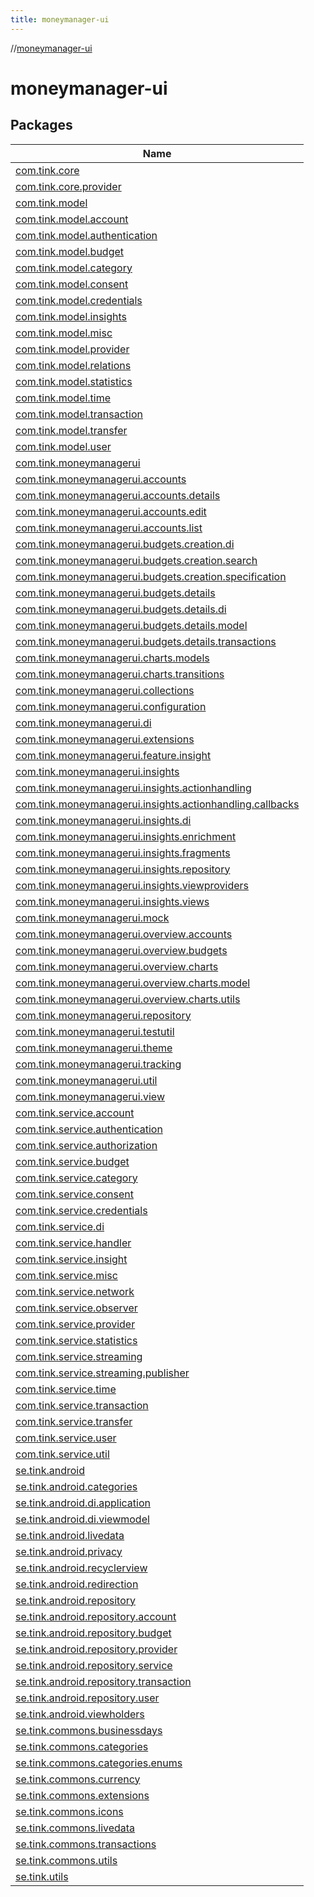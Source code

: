 ```yaml
---
title: moneymanager-ui
---
```

//[moneymanager-ui](index.html)



# moneymanager-ui



## Packages


| Name |
|---|
| [com.tink.core](moneymanager-ui/com.tink.core/index.html) |
| [com.tink.core.provider](moneymanager-ui/com.tink.core.provider/index.html) |
| [com.tink.model](moneymanager-ui/com.tink.model/index.html) |
| [com.tink.model.account](moneymanager-ui/com.tink.model.account/index.html) |
| [com.tink.model.authentication](moneymanager-ui/com.tink.model.authentication/index.html) |
| [com.tink.model.budget](moneymanager-ui/com.tink.model.budget/index.html) |
| [com.tink.model.category](moneymanager-ui/com.tink.model.category/index.html) |
| [com.tink.model.consent](moneymanager-ui/com.tink.model.consent/index.html) |
| [com.tink.model.credentials](moneymanager-ui/com.tink.model.credentials/index.html) |
| [com.tink.model.insights](moneymanager-ui/com.tink.model.insights/index.html) |
| [com.tink.model.misc](moneymanager-ui/com.tink.model.misc/index.html) |
| [com.tink.model.provider](moneymanager-ui/com.tink.model.provider/index.html) |
| [com.tink.model.relations](moneymanager-ui/com.tink.model.relations/index.html) |
| [com.tink.model.statistics](moneymanager-ui/com.tink.model.statistics/index.html) |
| [com.tink.model.time](moneymanager-ui/com.tink.model.time/index.html) |
| [com.tink.model.transaction](moneymanager-ui/com.tink.model.transaction/index.html) |
| [com.tink.model.transfer](moneymanager-ui/com.tink.model.transfer/index.html) |
| [com.tink.model.user](moneymanager-ui/com.tink.model.user/index.html) |
| [com.tink.moneymanagerui](moneymanager-ui/com.tink.moneymanagerui/index.html) |
| [com.tink.moneymanagerui.accounts](moneymanager-ui/com.tink.moneymanagerui.accounts/index.html) |
| [com.tink.moneymanagerui.accounts.details](moneymanager-ui/com.tink.moneymanagerui.accounts.details/index.html) |
| [com.tink.moneymanagerui.accounts.edit](moneymanager-ui/com.tink.moneymanagerui.accounts.edit/index.html) |
| [com.tink.moneymanagerui.accounts.list](moneymanager-ui/com.tink.moneymanagerui.accounts.list/index.html) |
| [com.tink.moneymanagerui.budgets.creation.di](moneymanager-ui/com.tink.moneymanagerui.budgets.creation.di/index.html) |
| [com.tink.moneymanagerui.budgets.creation.search](moneymanager-ui/com.tink.moneymanagerui.budgets.creation.search/index.html) |
| [com.tink.moneymanagerui.budgets.creation.specification](moneymanager-ui/com.tink.moneymanagerui.budgets.creation.specification/index.html) |
| [com.tink.moneymanagerui.budgets.details](moneymanager-ui/com.tink.moneymanagerui.budgets.details/index.html) |
| [com.tink.moneymanagerui.budgets.details.di](moneymanager-ui/com.tink.moneymanagerui.budgets.details.di/index.html) |
| [com.tink.moneymanagerui.budgets.details.model](moneymanager-ui/com.tink.moneymanagerui.budgets.details.model/index.html) |
| [com.tink.moneymanagerui.budgets.details.transactions](moneymanager-ui/com.tink.moneymanagerui.budgets.details.transactions/index.html) |
| [com.tink.moneymanagerui.charts.models](moneymanager-ui/com.tink.moneymanagerui.charts.models/index.html) |
| [com.tink.moneymanagerui.charts.transitions](moneymanager-ui/com.tink.moneymanagerui.charts.transitions/index.html) |
| [com.tink.moneymanagerui.collections](moneymanager-ui/com.tink.moneymanagerui.collections/index.html) |
| [com.tink.moneymanagerui.configuration](moneymanager-ui/com.tink.moneymanagerui.configuration/index.html) |
| [com.tink.moneymanagerui.di](moneymanager-ui/com.tink.moneymanagerui.di/index.html) |
| [com.tink.moneymanagerui.extensions](moneymanager-ui/com.tink.moneymanagerui.extensions/index.html) |
| [com.tink.moneymanagerui.feature.insight](moneymanager-ui/com.tink.moneymanagerui.feature.insight/index.html) |
| [com.tink.moneymanagerui.insights](moneymanager-ui/com.tink.moneymanagerui.insights/index.html) |
| [com.tink.moneymanagerui.insights.actionhandling](moneymanager-ui/com.tink.moneymanagerui.insights.actionhandling/index.html) |
| [com.tink.moneymanagerui.insights.actionhandling.callbacks](moneymanager-ui/com.tink.moneymanagerui.insights.actionhandling.callbacks/index.html) |
| [com.tink.moneymanagerui.insights.di](moneymanager-ui/com.tink.moneymanagerui.insights.di/index.html) |
| [com.tink.moneymanagerui.insights.enrichment](moneymanager-ui/com.tink.moneymanagerui.insights.enrichment/index.html) |
| [com.tink.moneymanagerui.insights.fragments](moneymanager-ui/com.tink.moneymanagerui.insights.fragments/index.html) |
| [com.tink.moneymanagerui.insights.repository](moneymanager-ui/com.tink.moneymanagerui.insights.repository/index.html) |
| [com.tink.moneymanagerui.insights.viewproviders](moneymanager-ui/com.tink.moneymanagerui.insights.viewproviders/index.html) |
| [com.tink.moneymanagerui.insights.views](moneymanager-ui/com.tink.moneymanagerui.insights.views/index.html) |
| [com.tink.moneymanagerui.mock](moneymanager-ui/com.tink.moneymanagerui.mock/index.html) |
| [com.tink.moneymanagerui.overview.accounts](moneymanager-ui/com.tink.moneymanagerui.overview.accounts/index.html) |
| [com.tink.moneymanagerui.overview.budgets](moneymanager-ui/com.tink.moneymanagerui.overview.budgets/index.html) |
| [com.tink.moneymanagerui.overview.charts](moneymanager-ui/com.tink.moneymanagerui.overview.charts/index.html) |
| [com.tink.moneymanagerui.overview.charts.model](moneymanager-ui/com.tink.moneymanagerui.overview.charts.model/index.html) |
| [com.tink.moneymanagerui.overview.charts.utils](moneymanager-ui/com.tink.moneymanagerui.overview.charts.utils/index.html) |
| [com.tink.moneymanagerui.repository](moneymanager-ui/com.tink.moneymanagerui.repository/index.html) |
| [com.tink.moneymanagerui.testutil](moneymanager-ui/com.tink.moneymanagerui.testutil/index.html) |
| [com.tink.moneymanagerui.theme](moneymanager-ui/com.tink.moneymanagerui.theme/index.html) |
| [com.tink.moneymanagerui.tracking](moneymanager-ui/com.tink.moneymanagerui.tracking/index.html) |
| [com.tink.moneymanagerui.util](moneymanager-ui/com.tink.moneymanagerui.util/index.html) |
| [com.tink.moneymanagerui.view](moneymanager-ui/com.tink.moneymanagerui.view/index.html) |
| [com.tink.service.account](moneymanager-ui/com.tink.service.account/index.html) |
| [com.tink.service.authentication](moneymanager-ui/com.tink.service.authentication/index.html) |
| [com.tink.service.authorization](moneymanager-ui/com.tink.service.authorization/index.html) |
| [com.tink.service.budget](moneymanager-ui/com.tink.service.budget/index.html) |
| [com.tink.service.category](moneymanager-ui/com.tink.service.category/index.html) |
| [com.tink.service.consent](moneymanager-ui/com.tink.service.consent/index.html) |
| [com.tink.service.credentials](moneymanager-ui/com.tink.service.credentials/index.html) |
| [com.tink.service.di](moneymanager-ui/com.tink.service.di/index.html) |
| [com.tink.service.handler](moneymanager-ui/com.tink.service.handler/index.html) |
| [com.tink.service.insight](moneymanager-ui/com.tink.service.insight/index.html) |
| [com.tink.service.misc](moneymanager-ui/com.tink.service.misc/index.html) |
| [com.tink.service.network](moneymanager-ui/com.tink.service.network/index.html) |
| [com.tink.service.observer](moneymanager-ui/com.tink.service.observer/index.html) |
| [com.tink.service.provider](moneymanager-ui/com.tink.service.provider/index.html) |
| [com.tink.service.statistics](moneymanager-ui/com.tink.service.statistics/index.html) |
| [com.tink.service.streaming](moneymanager-ui/com.tink.service.streaming/index.html) |
| [com.tink.service.streaming.publisher](moneymanager-ui/com.tink.service.streaming.publisher/index.html) |
| [com.tink.service.time](moneymanager-ui/com.tink.service.time/index.html) |
| [com.tink.service.transaction](moneymanager-ui/com.tink.service.transaction/index.html) |
| [com.tink.service.transfer](moneymanager-ui/com.tink.service.transfer/index.html) |
| [com.tink.service.user](moneymanager-ui/com.tink.service.user/index.html) |
| [com.tink.service.util](moneymanager-ui/com.tink.service.util/index.html) |
| [se.tink.android](moneymanager-ui/se.tink.android/index.html) |
| [se.tink.android.categories](moneymanager-ui/se.tink.android.categories/index.html) |
| [se.tink.android.di.application](moneymanager-ui/se.tink.android.di.application/index.html) |
| [se.tink.android.di.viewmodel](moneymanager-ui/se.tink.android.di.viewmodel/index.html) |
| [se.tink.android.livedata](moneymanager-ui/se.tink.android.livedata/index.html) |
| [se.tink.android.privacy](moneymanager-ui/se.tink.android.privacy/index.html) |
| [se.tink.android.recyclerview](moneymanager-ui/se.tink.android.recyclerview/index.html) |
| [se.tink.android.redirection](moneymanager-ui/se.tink.android.redirection/index.html) |
| [se.tink.android.repository](moneymanager-ui/se.tink.android.repository/index.html) |
| [se.tink.android.repository.account](moneymanager-ui/se.tink.android.repository.account/index.html) |
| [se.tink.android.repository.budget](moneymanager-ui/se.tink.android.repository.budget/index.html) |
| [se.tink.android.repository.provider](moneymanager-ui/se.tink.android.repository.provider/index.html) |
| [se.tink.android.repository.service](moneymanager-ui/se.tink.android.repository.service/index.html) |
| [se.tink.android.repository.transaction](moneymanager-ui/se.tink.android.repository.transaction/index.html) |
| [se.tink.android.repository.user](moneymanager-ui/se.tink.android.repository.user/index.html) |
| [se.tink.android.viewholders](moneymanager-ui/se.tink.android.viewholders/index.html) |
| [se.tink.commons.businessdays](moneymanager-ui/se.tink.commons.businessdays/index.html) |
| [se.tink.commons.categories](moneymanager-ui/se.tink.commons.categories/index.html) |
| [se.tink.commons.categories.enums](moneymanager-ui/se.tink.commons.categories.enums/index.html) |
| [se.tink.commons.currency](moneymanager-ui/se.tink.commons.currency/index.html) |
| [se.tink.commons.extensions](moneymanager-ui/se.tink.commons.extensions/index.html) |
| [se.tink.commons.icons](moneymanager-ui/se.tink.commons.icons/index.html) |
| [se.tink.commons.livedata](moneymanager-ui/se.tink.commons.livedata/index.html) |
| [se.tink.commons.transactions](moneymanager-ui/se.tink.commons.transactions/index.html) |
| [se.tink.commons.utils](moneymanager-ui/se.tink.commons.utils/index.html) |
| [se.tink.utils](moneymanager-ui/se.tink.utils/index.html) |

